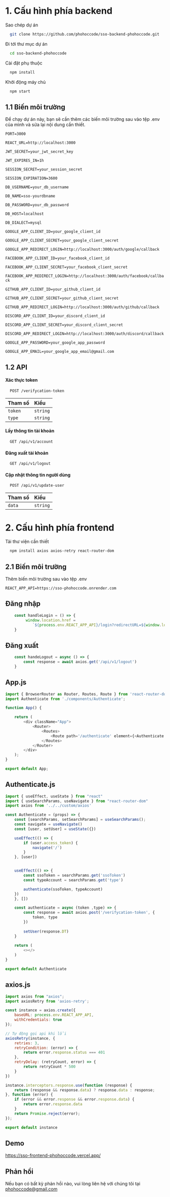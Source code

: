 # 1. Cấu hình phía backend

Sao chép dự án

```bash
  git clone https://github.com/phohoccode/sso-backend-phohoccode.git
```

Đi tới thư mục dự án

```bash
  cd sso-backend-phohoccode
```

Cài đặt phụ thuộc

```bash
  npm install
```

Khởi động máy chủ

```bash
  npm start
```


## 1.1 Biến môi trường

Để chạy dự án này, bạn sẽ cần thêm các biến môi trường sau vào tệp .env của mình và sửa lại nội dung cần thiết.

`PORT=3000`

`REACT_URL=http://localhost:3000`

`JWT_SECRET=your_jwt_secret_key`

`JWT_EXPIRES_IN=1h`

`SESSION_SECRET=your_session_secret`

`SESSION_EXPIRATION=3600`

`DB_USERNAME=your_db_username`

`DB_NAME=sso-yourdbname`

`DB_PASSWORD=your_db_password`

`DB_HOST=localhost`

`DB_DIALECT=mysql`

`GOOGLE_APP_CLIENT_ID=your_google_client_id`

`GOOGLE_APP_CLIENT_SECRET=your_google_client_secret`

`GOOGLE_APP_REDIRECT_LOGIN=http://localhost:3000/auth/google/callback`

`FACEBOOK_APP_CLIENT_ID=your_facebook_client_id`

`FACEBOOK_APP_CLIENT_SECRET=your_facebook_client_secret`

`FACEBOOK_APP_REDIRECT_LOGIN=http://localhost:3000/auth/facebook/callback`

`GITHUB_APP_CLIENT_ID=your_github_client_id`

`GITHUB_APP_CLIENT_SECRET=your_github_client_secret`

`GITHUB_APP_REDIRECT_LOGIN=http://localhost:3000/auth/github/callback`

`DISCORD_APP_CLIENT_ID=your_discord_client_id`

`DISCORD_APP_CLIENT_SECRET=your_discord_client_secret`

`DISCORD_APP_REDIRECT_LOGIN=http://localhost:3000/auth/discord/callback`

`GOOGLE_APP_PASSWORD=your_google_app_password`

`GOOGLE_APP_EMAIL=your_google_app_email@gmail.com`

## 1.2 API

#### Xác thực token

```http
  POST /verifycation-token
```

| Tham số | Kiểu     |       
| :-------- | :------- |
| `token` | `string` |
| `type` | `string` |


#### Lấy thông tin tài khoản

```http
  GET /api/v1/account
```

#### Đăng xuất tài khoản

```http
  GET /api/v1/logout
```

#### Cập nhật thông tin người dùng

```http
  POST /api/v1/update-user
```

| Tham số | Kiểu     |       
| :-------- | :------- |
| `data` | `string` |

# 2. Cấu hình phía frontend

Tải thư viện cần thiết

```bash
  npm install axios axios-retry react-router-dom
```

## 2.1 Biến môi trường
Thêm biến môi trường sau vào tệp .env

`REACT_APP_API=https://sso-phohoccode.onrender.com`


## Đăng nhập

```javascript
    const handleLogin = () => {
         window.location.href =
            `${process.env.REACT_APP_API}/login?redirectURL=${window.location.origin}`
    }
```

## Đăng xuất

```javascript
    const handeLogout = async () => {
        const response = await axios.get('/api/v1/logout')
    }
```

## App.js

```javascript
import { BrowserRouter as Router, Routes, Route } from 'react-router-dom'
import Authenticate from './components/Authenticate';

function App() {

    return (
        <div className="App">
            <Router>
                <Routes>
                    <Route path='/authenticate' element={<Authenticate />} />
                </Routes>
            </Router>
        </div>
    );
}

export default App;

```

## Authenticate.js

```javascript
import { useEffect, useState } from "react"
import { useSearchParams, useNavigate } from "react-router-dom"
import axios from '../../custom/axios'

const Authenticate = (props) => {
    const [searchParams, setSearchParams] = useSearchParams();
    const navigate = useNavigate()
    const [user, setUser] = useState({})

    useEffect(() => {
        if (user.access_token) {
            navigate('/')
        }
    }, [user])


    useEffect(() => {
        const ssoToken = searchParams.get('ssoToken')
        const typeAccount = searchParams.get('type')

        authenticate(ssoToken, typeAccount)
    }) 
    }, [])

    const authenticate = async (token ,type) => {
        const response = await axios.post('/verifycation-token', {
            token, type
        })
        
        setUser(response.DT)
    }
    
    return (
        <></>
    )
}

export default Authenticate

```

## axios.js

```javascript
import axios from "axios";
import axiosRetry from 'axios-retry';

const instance = axios.create({
    baseURL: process.env.REACT_APP_API,
    withCredentials: true
});

// Tự động gọi api khi lỗi
axiosRetry(instance, {
    retries: 3,
    retryCondition: (error) => {
        return error.response.status === 401
    },
    retryDelay: (retryCount, error) => {
        return retryCount * 500
    }
})

instance.interceptors.response.use(function (response) {
    return (response && response.data) ? response.data : response;
}, function (error) {
    if (error && error.response && error.response.data) {
        return error.response.data
    }
    return Promise.reject(error);
});

export default instance

```


## Demo

https://sso-frontend-phohoccode.vercel.app/

## Phản hồi

Nếu bạn có bất kỳ phản hồi nào, vui lòng liên hệ với chúng tôi tại phohoccode@gmail.com



